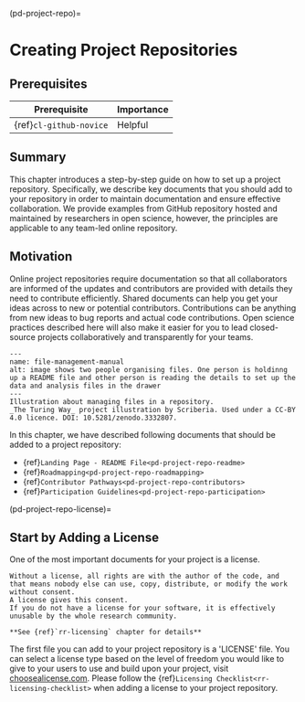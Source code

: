 (pd-project-repo)=
# Creating Project Repositories

## Prerequisites

| Prerequisite | Importance |
| -------------|----------|
| {ref}`cl-github-novice` | Helpful |


## Summary

This chapter introduces a step-by-step guide on how to set up a project repository.
Specifically, we describe key documents that you should add to your repository in order to maintain documentation and ensure effective collaboration.
We provide examples from GitHub repository hosted and maintained by researchers in open science, however, the principles are applicable to any team-led online repository.

## Motivation

Online project repositories require documentation so that all collaborators are informed of the updates and contributors are provided with details they need to contribute efficiently.
Shared documents can help you get your ideas across to new or potential contributors.
Contributions can be anything from new ideas to bug reports and actual code contributions.
Open science practices described here will also make it easier for you to lead closed-source projects collaboratively and transparently for your teams.

```{figure} ../../../figures/file-management-manual.jpg
---
name: file-management-manual
alt: image shows two people organising files. One person is holdinng up a README file and other person is reading the details to set up the data and analysis files in the drawer
---
Illustration about managing files in a repository.
_The Turing Way_ project illustration by Scriberia. Used under a CC-BY 4.0 licence. DOI: 10.5281/zenodo.3332807.
```

In this chapter, we have described following documents that should be added to a project repository:
- {ref}`Landing Page - README File<pd-project-repo-readme>`
- {ref}`Roadmapping<pd-project-repo-roadmapping>`
- {ref}`Contributor Pathways<pd-project-repo-contributors>`
- {ref}`Participation Guidelines<pd-project-repo-participation>`

(pd-project-repo-license)=
## Start by Adding a License

One of the most important documents for your project is a license.

```{note}
Without a license, all rights are with the author of the code, and that means nobody else can use, copy, distribute, or modify the work without consent.
A license gives this consent.
If you do not have a license for your software, it is effectively unusable by the whole research community.

**See {ref}`rr-licensing` chapter for details**
```

The first file you can add to your project repository is a 'LICENSE' file.
You can select a license type based on the level of freedom you would like to give to your users to use and build upon your project, visit [choosealicense.com](https://choosealicense.com/).
Please follow the {ref}`Licensing Checklist<rr-licensing-checklist>` when adding a license to your project repository.
